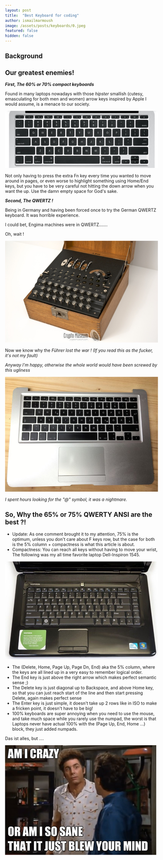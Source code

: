 ```yaml
---
layout: post
title:  "Best Keyboard for coding"
author: ismailmarmoush
image: /assets/posts/keyboards/0.jpeg
featured: false
hidden: false
---
```


## Background

## Our greatest enemies!

**_First, The 60% or 70% compact keyboards_**

Found in many laptops nowadays with those  _hipster_  smallish (cutesy, emasculating for both men and women) arrow keys inspired by Apple I would assume, is a menace to our society.

![No alt text provided for this image](/assets/posts/keyboards/1.jpeg)

Not only having to press the extra Fn key every time you wanted to move around in pages, or even worse to highlight something using Home/End keys, but you have to be very careful not hitting the down arrow when you want the up. Use the damn empty space for God's sake.

**_Second, The QWERTZ !_**

Being in Germany and having been forced once to try the German QWERTZ keyboard. It was horrible experience.

I could bet, Engima machines were in QWERTZ.......

Oh, wait !

![No alt text provided for this image](/assets/posts/keyboards/2.jpeg)

  

Now we know why the  _Führer lost the war ! (If you read this as the fucker, it's not my fault)_

_Anyway I'm happy, otherwise the whole world would have been screwed by this ugliness_

![No alt text provided for this image](/assets/posts/keyboards/3.jpeg)

  

_I spent hours looking for the "@" symbol, it was a nightmare._

  

## So, Why the 65% or 75% QWERTY ANSI are the best ?!

-   Update: As one comment brought it to my attention, 75% is the optimum, unless you don't care about F keys row, but the case for both is the 5% column + compactness is what this article is about.
-   Compactness: You can reach all keys without having to move your wrist, The following was my all time favorite laptop Dell-Inspiron 1545.

![No alt text provided for this image](/assets/posts/keyboards/4.jpeg)

-   The (Delete, Home, Page Up, Page Dn, End) aka the 5% column, where the keys are all lined up in a very easy to remember logical order.
-   The End key is just above the right arrow which makes perfect semantic sense ;)
-   The Delete key is just diagonal up to Backspace, and above Home key, so that you can just reach start of the line and then start pressing Delete, again makes perfect sense
-   The Enter key is just simple, it doesn't take up 2 rows like in ISO to make a fricken point, it doesn't have to be big!
-   100% keyboards are super annoying when you need to use the mouse, and take much space while you rarely use the numpad, the worst is that Laptops never have actual 100% with the (Page Up, End, Home ...) block, they just added numpads.

  

Das ist alles, but ....

![No alt text provided for this image](/assets/posts/keyboards/kramer.png)

  
